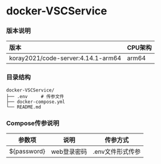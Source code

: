 # docker-VSCService

### 版本说明

| 版本      | CPU架构 |
| :-------- | :----- |
| koray2021/code-server:4.14.1-arm64 | arm64 |



### 目录结构

```shell
docker-VSCService/
├── .env     # 传参文件
├── docker-compose.yml    
└── README.md
```



### Compose传参说明

| 参数项       | 说明        | 传参方式          |
| ------------ | ----------- | ----------------- |
| \${password} | web登录密码 | \.env文件形式传参 |



